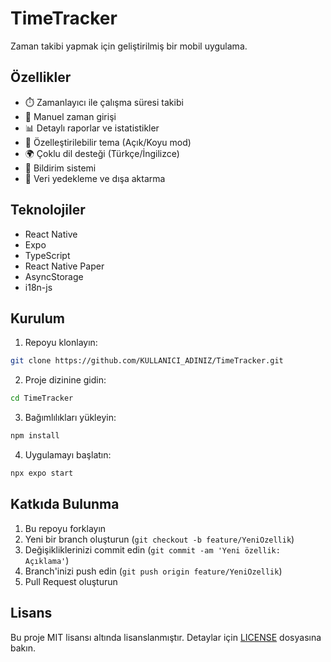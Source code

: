 # TimeTracker

Zaman takibi yapmak için geliştirilmiş bir mobil uygulama.

## Özellikler

- ⏱️ Zamanlayıcı ile çalışma süresi takibi
- 📝 Manuel zaman girişi
- 📊 Detaylı raporlar ve istatistikler
- 🎨 Özelleştirilebilir tema (Açık/Koyu mod)
- 🌍 Çoklu dil desteği (Türkçe/İngilizce)
- 🔔 Bildirim sistemi
- 💾 Veri yedekleme ve dışa aktarma

## Teknolojiler

- React Native
- Expo
- TypeScript
- React Native Paper
- AsyncStorage
- i18n-js

## Kurulum

1. Repoyu klonlayın:
```bash
git clone https://github.com/KULLANICI_ADINIZ/TimeTracker.git
```

2. Proje dizinine gidin:
```bash
cd TimeTracker
```

3. Bağımlılıkları yükleyin:
```bash
npm install
```

4. Uygulamayı başlatın:
```bash
npx expo start
```

## Katkıda Bulunma

1. Bu repoyu forklayın
2. Yeni bir branch oluşturun (`git checkout -b feature/YeniOzellik`)
3. Değişikliklerinizi commit edin (`git commit -am 'Yeni özellik: Açıklama'`)
4. Branch'inizi push edin (`git push origin feature/YeniOzellik`)
5. Pull Request oluşturun

## Lisans

Bu proje MIT lisansı altında lisanslanmıştır. Detaylar için [LICENSE](LICENSE) dosyasına bakın.
